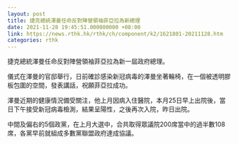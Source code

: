 ```yaml
---
layout: post
title: 捷克總統澤曼任命反對陣營領袖菲亞拉為新總理
date: 2021-11-28 19:45:51.000000000 +08:00
link: https://news.rthk.hk/rthk/ch/component/k2/1621801-20211128.htm
categories: rthk
---
```


捷克總統澤曼任命反對陣營領袖菲亞拉為新一屆政府總理。

儀式在澤曼的官邸舉行，日前確診感染新冠病毒的澤曼坐著輪椅，在一個被透明膠板包圍的空間，發表講話，祝願菲亞拉成功。

澤曼近期的健康情況備受關注，他上月因病入住醫院，本月25日早上出院後，當日下午接受新冠病毒檢測，結果呈陽性，之後再次入院，昨日出院。

中間及偏右的5個政黨，在上月大選中，合共取得眾議院200席當中的過半數108席，各黨早前就組成多數黨聯盟政府達成協議。
